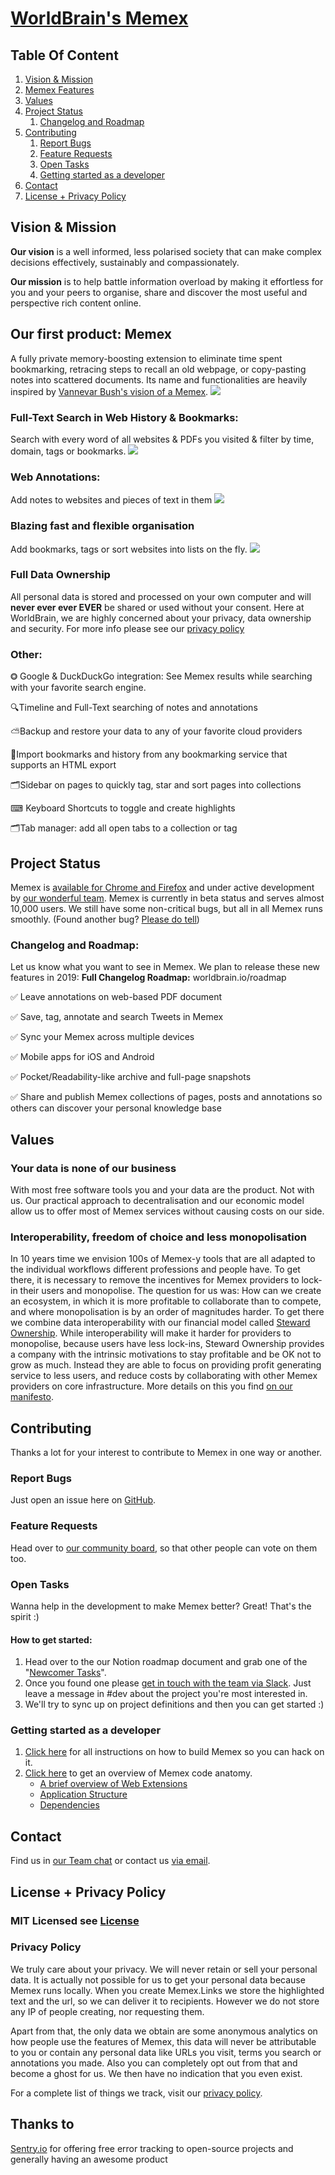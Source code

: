 # <a id="worldbrain" href="#worldbrain">WorldBrain's Memex</a>

## Table Of Content

1. [Vision & Mission](#vision--mission)
1. [Memex Features](#memex-features)
1. [Values](#values)
1. [Project Status](#project-status)
    1. [Changelog and Roadmap](#changelog-and-roadmap)
1. [Contributing](#contributing)
    1. [Report Bugs](#report-bugs)
    1. [Feature Requests](#feature-requests)
    1. [Open Tasks](#open-tasks)
    1. [Getting started as a developer](#getting-started-as-a-developer)
1. [Contact](#contact)
1. [License + Privacy Policy](#license--privacy-policy)


## Vision & Mission

**Our vision** is a well informed, less polarised society that can make complex decisions effectively, sustainably and compassionately. 

**Our mission** is to help battle information overload by making it effortless for you and your peers to organise, share and discover the most useful and perspective rich content online.

## Our first product: Memex
A fully private memory-boosting extension to eliminate time spent bookmarking, retracing steps to recall an old webpage, or copy-pasting notes into scattered documents.
Its name and functionalities are heavily inspired by [Vannevar Bush's vision of a Memex](http://memex.link/S1zVMgKzX/en.wikipedia.org/wiki/Memex). 
![](https://user-images.githubusercontent.com/7870039/56098504-6b38c780-5f01-11e9-8b80-b5c82d8fed19.png)

### Full-Text Search in Web History & Bookmarks:
Search with every word of all websites & PDFs you visited & filter by time, domain, tags or bookmarks. 
 ![](https://user-images.githubusercontent.com/7870039/56098492-50fee980-5f01-11e9-976b-9fa6256b7af8.gif)
 
### Web Annotations:
Add notes to websites and pieces of text in them 
 ![](https://user-images.githubusercontent.com/7870039/56098493-53614380-5f01-11e9-94ee-c42477f1cafa.gif)

### Blazing fast and flexible organisation
Add bookmarks, tags or sort websites into lists on the fly.
![](https://user-images.githubusercontent.com/7870039/56098496-55c39d80-5f01-11e9-9886-c10716426440.gif)

### Full Data Ownership
All personal data is stored and processed on your own computer and will **never ever ever EVER** be shared or used without your consent. Here at WorldBrain, we are highly concerned about your privacy, data ownership and security. For more info please see our [privacy policy](#privacy-policy)

### Other:
⭗ Google & DuckDuckGo integration: See Memex results while searching with your favorite search engine.

🔍Timeline and Full-Text searching of notes and annotations

⛅Backup and restore your data to any of your favorite cloud providers

📲Import bookmarks and history from any bookmarking service that supports an HTML export

🗂Sidebar on pages to quickly tag, star and sort pages into collections

⌨ Keyboard Shortcuts to toggle and create highlights

🗂Tab manager: add all open tabs to a collection or tag


## Project Status
Memex is [available for Chrome and Firefox](https://worldbrain.io) and under active development by [our wonderful team](https://worldbrain.io/team).
Memex is currently in beta status and serves almost 10,000 users. We still have some non-critical bugs, but all in all Memex runs smoothly. (Found another bug? [Please do tell](#report-bugs))


### Changelog and Roadmap:
Let us know what you want to see in Memex. We plan to release these new features in 2019:
**Full Changelog Roadmap:** worldbrain.io/roadmap

✅ Leave annotations on web-based PDF document

✅ Save, tag, annotate and search Tweets in Memex

✅ Sync your Memex across multiple devices

✅ Mobile apps for iOS and Android

✅ Pocket/Readability-like archive and full-page snapshots

✅ Share and publish Memex collections of pages, posts and annotations so others can discover your personal knowledge base 



## Values

### Your data is none of our business
With most free software tools you and your data are the product. Not with us. Our practical approach to decentralisation and our economic model allow us to offer most of Memex services without causing costs on our side. 

### Interoperability, freedom of choice and less monopolisation
In 10 years time we envision 100s of Memex-y tools that are all adapted to the individual workflows different professions and people have. To get there, it is necessary to remove the incentives for Memex providers to lock-in their users and monopolise. 
The question for us was: How can we create an ecosystem, in which it is more profitable to collaborate than to compete, and where monopolisation is by an order of magnitudes harder. To get there we combine data interoperability with our financial model called [Steward Ownership](https://blog.p2pfoundation.net/steward-ownership-is-capitalism-2-0/2018/05/11). While interoperability will make it harder for providers to monopolise, because users have less lock-ins, Steward Ownership provides a company with the intrinsic motivations to stay profitable and be OK not to grow as much. Instead they are able to focus on providing profit generating service to less users, and reduce costs by collaborating with other Memex providers on core infrastructure. More details on this you find [on our manifesto](https://worldbrain.io/preorder#why).

## Contributing

Thanks a lot for your interest to contribute to Memex in one way or another.

### Report Bugs 

Just open an issue here on [GitHub](https://github.com/WorldBrain/Memex/issues/new).

### Feature Requests
Head over to [our community board](https://worldbrain.helprace.com/s1-general/ideas), so that other people can vote on them too.

### Open Tasks
Wanna help in the development to make Memex better? Great! That's the spirit :)

#### How to get started:
1. Head over to the our Notion roadmap document and grab one of the "[Newcomer Tasks](https://www.notion.so/worldbrain/Release-Notes-Roadmap-262a367f7a2a48ff8115d2c71f700c14)". 
2. Once you found one please [get in touch with the team via Slack](http://join-worldbrain.herokuapp.com/). Just leave a message in #dev about the project you're most interested in. 
3. We'll try to sync up on project definitions and then you can get started :)

### Getting started as a developer

1. [Click here](./GETTING-STARTED.md#installation) for all instructions on how to build Memex so you can hack on it.
2. [Click here](./GETTING-STARTED.md#code-overview) to get an overview of Memex code anatomy. 
    * [A brief overview of Web Extensions](./GETTING-STARTED.md#a-brief-overview-of-web-extensions)
    * [Application Structure](./GETTING-STARTED.md#application-structure)
    * [Dependencies](./GETTING-STARTED.md#dependencies)

## Contact

Find us in [our Team chat](https://join-worldbrain.herokuapp.com/) or contact us [via email](mailto:info@worldbrain.io).


## License + Privacy Policy

### MIT Licensed see [License](./License)

### Privacy Policy

We truly care about your privacy. We will never retain or sell your personal data. 
It is actually not possible for us to get your personal data because Memex runs locally. When you create Memex.Links we store the highlighted text and the url, so we can deliver it to recipients. However we do not store any IP of people creating, nor requesting them. 

Apart from that, the only data we obtain are some anonymous analytics on how people use the features of Memex, this data will never be attributable to you or contain any personal data like URLs you visit, terms you search or annotations you made. Also you can completely opt out from that and become a ghost for us. We then have no indication that you even exist.

For a complete list of things we track, visit our [privacy policy](https://worldbrain.io/privacy-policy/).

## Thanks to
[Sentry.io](https://sentry.io) for offering free error tracking to open-source projects and generally having an awesome product
